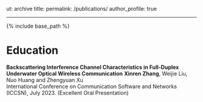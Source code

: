 ut: archive
title: 
permalink: /publications/
author_profile: true

---

{% include base_path %}

Education
======

**Backscattering Interference Channel Characteristics in Full-Duplex Underwater Optical Wireless Communication**
**Xinren Zhang**, Weijie Liu, Nuo Huang and Zhengyuan Xu<br>
International Conference on Communication Software and Networks (ICCSN), July 2023. (Excellent Oral Presentation)            
